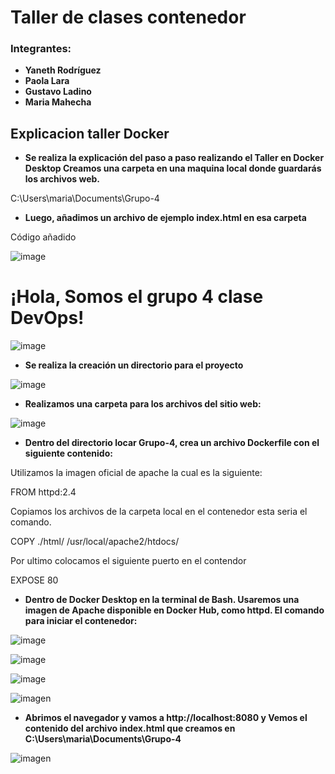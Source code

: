 # Taller  de clases contenedor
### Integrantes:
- **Yaneth Rodríguez**
- **Paola Lara**
- **Gustavo Ladino**
- **Maria Mahecha**

## Explicacion taller Docker

- **Se realiza la explicación del paso a paso realizando el Taller en Docker Desktop
Creamos una carpeta en una maquina local donde guardarás los archivos web.**

C:\Users\maria\Documents\Grupo-4

- **Luego, añadimos un archivo de ejemplo index.html en esa carpeta**

Código añadido

![image](https://github.com/user-attachments/assets/d1ea59db-17be-4a35-92d2-e76be9b447b5)

<html>
<head>
    <title>Servidor Apache en Docker</title>
</head>
<body>
    <h1>¡Hola, Somos el grupo 4 clase DevOps!</h1>
</body>
</html>


![image](https://github.com/user-attachments/assets/6ed991ad-8db9-44ee-831f-0ff50dd635f2)


- **Se realiza la creación un directorio para el  proyecto** 

![image](https://github.com/user-attachments/assets/d7306bff-cb0c-4ca7-b6a0-bc996a468cc6)

- **Realizamos una carpeta para los archivos del sitio web:**

![image](https://github.com/user-attachments/assets/91eba5b7-a8bb-4985-9dfc-a1bf45c11dde)

- **Dentro del directorio locar Grupo-4, crea un archivo Dockerfile con el siguiente contenido:**

Utilizamos la imagen oficial de apache la cual es la siguiente:

FROM httpd:2.4

Copiamos los archivos de la carpeta local en el contenedor esta seria el comando.

COPY ./html/ /usr/local/apache2/htdocs/

Por ultimo colocamos el siguiente puerto en el contendor

EXPOSE 80
- **Dentro de Docker Desktop en la terminal de Bash. Usaremos una imagen de Apache disponible en Docker Hub, como httpd. El comando para iniciar el contenedor:**
  
![image](https://github.com/user-attachments/assets/37cff0a5-b18a-44bc-82ab-a960af8c4def)

![image](https://github.com/user-attachments/assets/605bf6a9-e049-457b-8f99-3cb30b69c341)

![image](https://github.com/user-attachments/assets/216d53c1-844b-42ce-9147-2445930c9f78)

![imagen](https://github.com/user-attachments/assets/3d0eecbf-588d-4872-ac1f-97b5aef5ac04)

- **Abrimos el navegador y vamos a http://localhost:8080 y Vemos el contenido del archivo index.html que creamos en C:\Users\maria\Documents\Grupo-4**

![imagen](https://github.com/user-attachments/assets/6f7e1384-ad09-49d7-9ba0-7a9f0a097efb)









